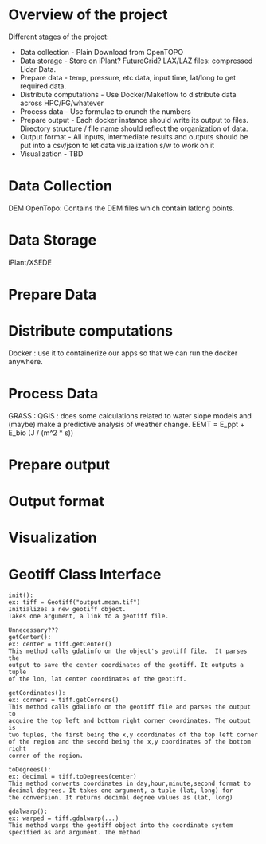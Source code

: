 Overview of the project
==

Different stages of the project:
* Data collection - Plain Download from OpenTOPO
* Data storage - Store on iPlant? FutureGrid? LAX/LAZ files: compressed Lidar Data.
* Prepare data - temp, pressure, etc data, input time, lat/long to get required data.
* Distribute computations - Use Docker/Makeflow to distribute data across HPC/FG/whatever
* Process data - Use formulae to crunch the numbers
* Prepare output - Each docker instance should write its output to files. Directory structure / file name should reflect the organization of data.
* Output format - All inputs, intermediate results and outputs should be put into a csv/json to let data visualization s/w to work on it
* Visualization - TBD

Data Collection
==
DEM
OpenTopo: Contains the DEM files which contain latlong points.

Data Storage
==
iPlant/XSEDE

Prepare Data
==


Distribute computations
==
Docker : use it to containerize our apps so that we can run the docker anywhere.


Process Data
==
GRASS : 
QGIS : does some calculations related to water slope models and (maybe) make a predictive analysis of weather change.
EEMT = E_ppt + E_bio (J / (m^2 * s))

Prepare output
==


Output format
==


Visualization
==


Geotiff Class Interface
==
    init():
    ex: tiff = Geotiff("output.mean.tif")
    Initializes a new geotiff object.
    Takes one argument, a link to a geotiff file.

    Unnecessary???
    getCenter():
    ex: center = tiff.getCenter()
    This method calls gdalinfo on the object's geotiff file.  It parses the 
    output to save the center coordinates of the geotiff. It outputs a tuple 
    of the lon, lat center coordinates of the geotiff.
    
    getCordinates():
    ex: corners = tiff.getCorners()
    This method calls gdalinfo on the geotiff file and parses the output to
    acquire the top left and bottom right corner coordinates. The output is
    two tuples, the first being the x,y coordinates of the top left corner
    of the region and the second being the x,y coordinates of the bottom right
    corner of the region.
    
    toDegrees():
    ex: decimal = tiff.toDegrees(center)
    This method converts coordinates in day,hour,minute,second format to
    decimal degrees. It takes one argument, a tuple (lat, long) for
    the conversion. It returns decimal degree values as (lat, long)

    gdalwarp():
    ex: warped = tiff.gdalwarp(...)
    This method warps the geotiff object into the coordinate system
    specified as and argument. The method 


